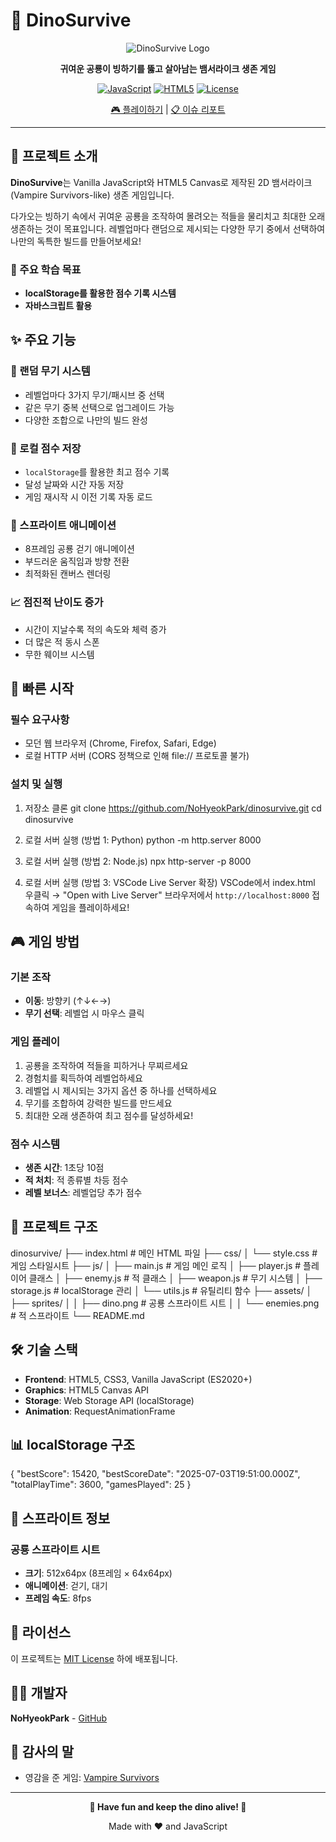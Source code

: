 # 🦕 DinoSurvive

<div align="center">
  
![DinoSurvive Logo](https://via.placeholder.com/400x120/4CAF50/FFFFFF?text=🦕+DinoSurvive)

**귀여운 공룡이 빙하기를 뚫고 살아남는 뱀서라이크 생존 게임**

[![JavaScript](https://img.shields.io/badge/JavaScript-ES2020-yellow.svg)](https://developer.mozilla.org/en-US/docs/Web/JavaScript)
[![HTML5](https://img.shields.io/badge/HTML5-Canvas-orange.svg)](https://developer.mozilla.org/en-US/docs/Web/API/Canvas_API)
[![License](https://img.shields.io/badge/License-MIT-blue.svg)](LICENSE)

[🎮 플레이하기](https://nohyeokpark.github.io/dinosurvive) | [📋 이슈 리포트](https://github.com/NoHyeokPark/dinosurvive/issues)

</div>

---

## 📖 프로젝트 소개

**DinoSurvive**는 Vanilla JavaScript와 HTML5 Canvas로 제작된 2D 뱀서라이크(Vampire Survivors-like) 생존 게임입니다. 

다가오는 빙하기 속에서 귀여운 공룡을 조작하여 몰려오는 적들을 물리치고 최대한 오래 생존하는 것이 목표입니다. 레벨업마다 랜덤으로 제시되는 다양한 무기 중에서 선택하여 나만의 독특한 빌드를 만들어보세요!

### 🎯 주요 학습 목표
- **localStorage를 활용한 점수 기록 시스템**
- **자바스크립트 활용**

## ✨ 주요 기능

### 🎲 랜덤 무기 시스템
- 레벨업마다 3가지 무기/패시브 중 선택
- 같은 무기 중복 선택으로 업그레이드 가능
- 다양한 조합으로 나만의 빌드 완성

### 💾 로컬 점수 저장
- `localStorage`를 활용한 최고 점수 기록
- 달성 날짜와 시간 자동 저장
- 게임 재시작 시 이전 기록 자동 로드

### 🦖 스프라이트 애니메이션
- 8프레임 공룡 걷기 애니메이션
- 부드러운 움직임과 방향 전환
- 최적화된 캔버스 렌더링

### 📈 점진적 난이도 증가
- 시간이 지날수록 적의 속도와 체력 증가
- 더 많은 적 동시 스폰
- 무한 웨이브 시스템

## 🚀 빠른 시작

### 필수 요구사항
- 모던 웹 브라우저 (Chrome, Firefox, Safari, Edge)
- 로컬 HTTP 서버 (CORS 정책으로 인해 file:// 프로토콜 불가)

### 설치 및 실행
1. 저장소 클론
git clone https://github.com/NoHyeokPark/dinosurvive.git
cd dinosurvive

2. 로컬 서버 실행 (방법 1: Python)
python -m http.server 8000

2. 로컬 서버 실행 (방법 2: Node.js)
npx http-server -p 8000

2. 로컬 서버 실행 (방법 3: VSCode Live Server 확장)
VSCode에서 index.html 우클릭 → "Open with Live Server"
브라우저에서 `http://localhost:8000` 접속하여 게임을 플레이하세요!

## 🎮 게임 방법

### 기본 조작
- **이동**: 방향키 (↑↓←→)
- **무기 선택**: 레벨업 시 마우스 클릭

### 게임 플레이
1. 공룡을 조작하여 적들을 피하거나 무찌르세요
2. 경험치를 획득하여 레벨업하세요
3. 레벨업 시 제시되는 3가지 옵션 중 하나를 선택하세요
4. 무기를 조합하여 강력한 빌드를 만드세요
5. 최대한 오래 생존하여 최고 점수를 달성하세요!

### 점수 시스템
- **생존 시간**: 1초당 10점
- **적 처치**: 적 종류별 차등 점수
- **레벨 보너스**: 레벨업당 추가 점수

## 📁 프로젝트 구조

dinosurvive/
├── index.html # 메인 HTML 파일
├── css/
│ └── style.css # 게임 스타일시트
├── js/
│ ├── main.js # 게임 메인 로직
│ ├── player.js # 플레이어 클래스
│ ├── enemy.js # 적 클래스
│ ├── weapon.js # 무기 시스템
│ ├── storage.js # localStorage 관리
│ └── utils.js # 유틸리티 함수
├── assets/
│ ├── sprites/
│ │ ├── dino.png # 공룡 스프라이트 시트
│ │ └── enemies.png # 적 스프라이트
└── README.md


## 🛠️ 기술 스택

- **Frontend**: HTML5, CSS3, Vanilla JavaScript (ES2020+)
- **Graphics**: HTML5 Canvas API
- **Storage**: Web Storage API (localStorage)
- **Animation**: RequestAnimationFrame

## 📊 localStorage 구조

{
"bestScore": 15420, 
"bestScoreDate": "2025-07-03T19:51:00.000Z",
"totalPlayTime": 3600,
"gamesPlayed": 25 
}


## 🎨 스프라이트 정보

### 공룡 스프라이트 시트
- **크기**: 512x64px (8프레임 × 64x64px)
- **애니메이션**: 걷기, 대기
- **프레임 속도**: 8fps

## 📄 라이선스

이 프로젝트는 [MIT License](LICENSE) 하에 배포됩니다.

## 👨‍💻 개발자

**NoHyeokPark** - [GitHub](https://github.com/NoHyeokPark)

## 🙏 감사의 말

- 영감을 준 게임: [Vampire Survivors](https://store.steampowered.com/app/1794680/Vampire_Survivors/)

---

<div align="center">

**🦕 Have fun and keep the dino alive! 🧊**

Made with ❤️ and JavaScript

</div>

